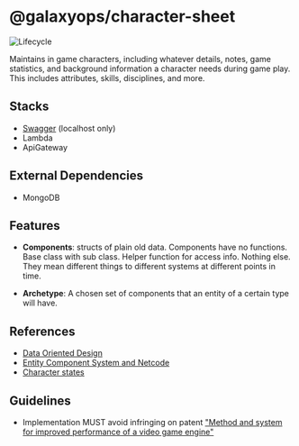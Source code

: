# @galaxyops/character-sheet

![Lifecycle](https://img.shields.io/badge/lifecycle-unstable-red)

Maintains in game characters, including whatever details, notes, game
statistics, and background information a character needs during game play. This
includes attributes, skills, disciplines, and more.

## Stacks

- [Swagger](http://localhost:3000/api/) (localhost only)
- Lambda
- ApiGateway

## External Dependencies

- MongoDB

## Features

- **Components**: structs of plain old data. Components have no functions. Base
  class with sub class. Helper function for access info. Nothing else. They mean
  different things to different systems at different points in time.

- **Archetype**: A chosen set of components that an entity of a certain type
  will have.

## References

- [Data Oriented Design](https://stackoverflow.com/questions/53977182/interfaces-in-data-oriented-design/54483503#54483503)
- [Entity Component System and Netcode](https://www.youtube.com/watch?v=zrIY0eIyqmI)
- [Character states](https://rivalslib.com/workshop_guide/art/anticipation_action_recovery.html#fast-transitions)

## Guidelines

- Implementation MUST avoid infringing on patent
  ["Method and system for improved performance of a video game engine"](https://patents.google.com/patent/US10599560B2/en)
